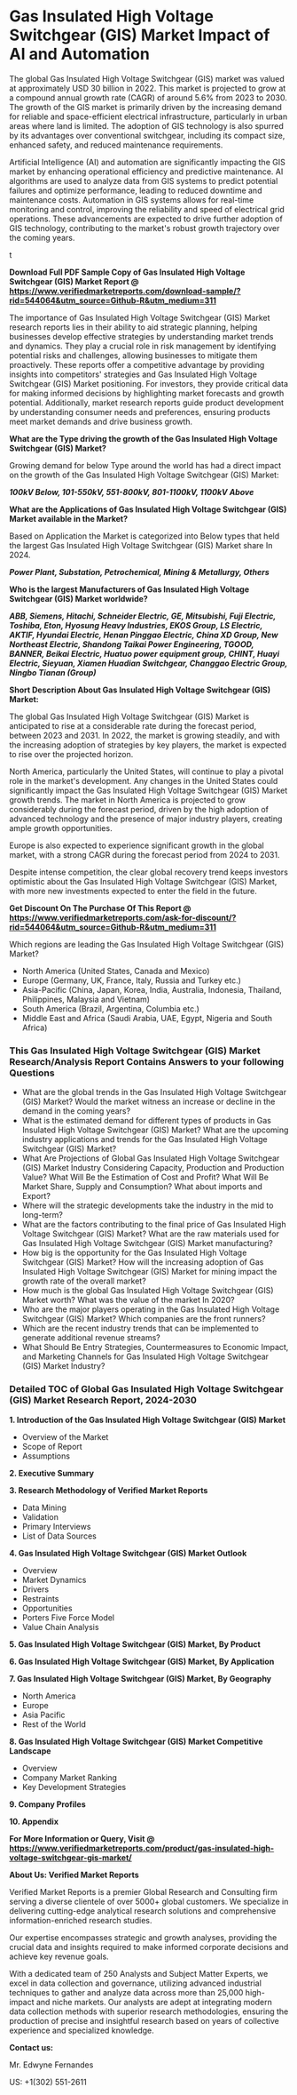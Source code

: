<meta name="title" content="Global Gas Insulated High Voltage Switchgear (GIS) Market Impact of AI and Automation"><meta name="description" content="The global Gas Insulated High Voltage Switchgear (GIS) market was valued at approximately USD 30 billion in 2022. This market is projected to grow at a compound annual"><meta name="title" content="Gas Insulated High Voltage Switchgear (GIS) Market Size, Share, Scope, Trends, Growth, Opportunities, Analysis, Forecast"><h1>Gas Insulated High Voltage Switchgear (GIS) Market Impact of AI and Automation</h1><p>The global Gas Insulated High Voltage Switchgear (GIS) market was valued at approximately USD 30 billion in 2022. This market is projected to grow at a compound annual growth rate (CAGR) of around 5.6% from 2023 to 2030. The growth of the GIS market is primarily driven by the increasing demand for reliable and space-efficient electrical infrastructure, particularly in urban areas where land is limited. The adoption of GIS technology is also spurred by its advantages over conventional switchgear, including its compact size, enhanced safety, and reduced maintenance requirements.</p><p>Artificial Intelligence (AI) and automation are significantly impacting the GIS market by enhancing operational efficiency and predictive maintenance. AI algorithms are used to analyze data from GIS systems to predict potential failures and optimize performance, leading to reduced downtime and maintenance costs. Automation in GIS systems allows for real-time monitoring and control, improving the reliability and speed of electrical grid operations. These advancements are expected to drive further adoption of GIS technology, contributing to the market's robust growth trajectory over the coming years.</p>t</p><p id="" class=""><strong>Download Full PDF Sample Copy of Gas Insulated High Voltage Switchgear (GIS) Market Report @ <a href="https://www.verifiedmarketreports.com/download-sample/?rid=544064&utm_source=Github-R&utm_medium=311" target="_blank">https://www.verifiedmarketreports.com/download-sample/?rid=544064&utm_source=Github-R&utm_medium=311</a></strong></p><p>The importance of&nbsp;Gas Insulated High Voltage Switchgear (GIS) Market research reports lies in their ability to aid strategic planning, helping businesses develop effective strategies by understanding market trends and dynamics. They play a crucial role in risk management by identifying potential risks and challenges, allowing businesses to mitigate them proactively. These reports offer a competitive advantage by providing insights into competitors' strategies and Gas Insulated High Voltage Switchgear (GIS) Market positioning. For investors, they provide critical data for making informed decisions by highlighting market forecasts and growth potential. Additionally, market research reports guide product development by understanding consumer needs and preferences, ensuring products meet market demands and drive business growth.</p><p><strong>What are the&nbsp;Type driving the growth of the Gas Insulated High Voltage Switchgear (GIS) Market?</strong></p><p id="" class="">Growing demand for below Type around the world has had a direct impact on the growth of the Gas Insulated High Voltage Switchgear (GIS) Market:</p><em><strong>100kV Below, 101-550kV, 551-800kV, 801-1100kV, 1100kV Above</strong></em></p><strong>What are the&nbsp;Applications&nbsp;of Gas Insulated High Voltage Switchgear (GIS) Market available in the Market?</strong></p><p id="" class="">Based on Application the Market is categorized into Below types that held the largest Gas Insulated High Voltage Switchgear (GIS) Market share In 2024.</p><em><strong>Power Plant, Substation, Petrochemical, Mining & Metallurgy, Others</strong></em></p><strong>Who is the largest Manufacturers of Gas Insulated High Voltage Switchgear (GIS) Market worldwide?</strong></p><p><em><strong>ABB, Siemens, Hitachi, Schneider Electric, GE, Mitsubishi, Fuji Electric, Toshiba, Eton, Hyosung Heavy Industries, EKOS Group, LS Electric, AKTIF, Hyundai Electric, Henan Pinggao Electric, China XD Group, New Northeast Electric, Shandong Taikai Power Engineering, TGOOD, BANNER, Beikai Electric, Huatuo power equipment group, CHINT, Huayi Electric, Sieyuan, Xiamen Huadian Switchgear, Changgao Electric Group, Ningbo Tianan (Group)</strong></em></p><p id="" class=""><strong>Short Description About Gas Insulated High Voltage Switchgear (GIS) Market:</strong></p><p>The global Gas Insulated High Voltage Switchgear (GIS) Market is anticipated to rise at a considerable rate during the forecast period, between 2023 and 2031. In 2022, the market is growing steadily, and with the increasing adoption of strategies by key players, the market is expected to rise over the projected horizon.</p><p>North America, particularly the United States, will continue to play a pivotal role in the market's development. Any changes in the United States could significantly impact the Gas Insulated High Voltage Switchgear (GIS) Market growth trends. The market in North America is projected to grow considerably during the forecast period, driven by the high adoption of advanced technology and the presence of major industry players, creating ample growth opportunities.</p><p>Europe is also expected to experience significant growth in the global market, with a strong CAGR during the forecast period from 2024 to 2031.</p><p>Despite intense competition, the clear global recovery trend keeps investors optimistic about the Gas Insulated High Voltage Switchgear (GIS) Market, with more new investments expected to enter the field in the future.</p><p id="" class=""><strong>Get Discount On The Purchase Of This Report @ <a href="https://www.verifiedmarketreports.com/ask-for-discount/?rid=544064&utm_source=Github-R&utm_medium=311" target="_blank">https://www.verifiedmarketreports.com/ask-for-discount/?rid=544064&utm_source=Github-R&utm_medium=311</a></strong></p>Which regions are leading the Gas Insulated High Voltage Switchgear (GIS) Market?</p><ul><li>North America (United States, Canada and Mexico)</li><li>Europe (Germany, UK, France, Italy, Russia and Turkey etc.)</li><li>Asia-Pacific (China, Japan, Korea, India, Australia, Indonesia, Thailand, Philippines, Malaysia and Vietnam)</li><li>South America (Brazil, Argentina, Columbia etc.)</li><li>Middle East and Africa (Saudi Arabia, UAE, Egypt, Nigeria and South Africa)</li></ul><h3 id="" class="">This Gas Insulated High Voltage Switchgear (GIS) Market Research/Analysis Report Contains Answers to your following Questions</h3><ul><li>What are the global trends in the Gas Insulated High Voltage Switchgear (GIS) Market? Would the market witness an increase or decline in the demand in the coming years?</li><li>What is the estimated demand for different types of products in Gas Insulated High Voltage Switchgear (GIS) Market? What are the upcoming industry applications and trends for the Gas Insulated High Voltage Switchgear (GIS) Market?</li><li>What Are Projections of Global Gas Insulated High Voltage Switchgear (GIS) Market Industry Considering Capacity, Production and Production Value? What Will Be the Estimation of Cost and Profit? What Will Be Market Share, Supply and Consumption? What about imports and Export?</li><li>Where will the strategic developments take the industry in the mid to long-term?</li><li>What are the factors contributing to the final price of Gas Insulated High Voltage Switchgear (GIS) Market? What are the raw materials used for Gas Insulated High Voltage Switchgear (GIS) Market manufacturing?</li><li>How big is the opportunity for the Gas Insulated High Voltage Switchgear (GIS) Market? How will the increasing adoption of Gas Insulated High Voltage Switchgear (GIS) Market for mining impact the growth rate of the overall market?</li><li>How much is the global Gas Insulated High Voltage Switchgear (GIS) Market worth? What was the value of the market In 2020?</li><li>Who are the major players operating in the Gas Insulated High Voltage Switchgear (GIS) Market? Which companies are the front runners?</li><li>Which are the recent industry trends that can be implemented to generate additional revenue streams?</li><li>What Should Be Entry Strategies, Countermeasures to Economic Impact, and Marketing Channels for Gas Insulated High Voltage Switchgear (GIS) Market Industry?</li></ul><h3 id="" class="">Detailed TOC of Global Gas Insulated High Voltage Switchgear (GIS) Market Research Report, 2024-2030</h3><p id="" class=""><strong>1. Introduction of the Gas Insulated High Voltage Switchgear (GIS) Market</strong></p><ul><li>Overview of the Market</li><li>Scope of Report</li><li>Assumptions</li></ul><p id="" class=""><strong>2. Executive Summary</strong></p><p id="" class=""><strong>3. Research Methodology of Verified Market Reports</strong></p><ul><li>Data Mining</li><li>Validation</li><li>Primary Interviews</li><li>List of Data Sources</li></ul><p id="" class=""><strong>4. Gas Insulated High Voltage Switchgear (GIS) Market Outlook</strong></p><ul><li>Overview</li><li>Market Dynamics</li><li>Drivers</li><li>Restraints</li><li>Opportunities</li><li>Porters Five Force Model</li><li>Value Chain Analysis</li></ul><p id="" class=""><strong>5. Gas Insulated High Voltage Switchgear (GIS) Market, By Product</strong></p><p id="" class=""><strong>6. Gas Insulated High Voltage Switchgear (GIS) Market, By Application</strong></p><p id="" class=""><strong>7. Gas Insulated High Voltage Switchgear (GIS) Market, By Geography</strong></p><ul><li>North America</li><li>Europe</li><li>Asia Pacific</li><li>Rest of the World</li></ul><p id="" class=""><strong>8. Gas Insulated High Voltage Switchgear (GIS) Market Competitive Landscape</strong></p><ul><li>Overview</li><li>Company Market Ranking</li><li>Key Development Strategies</li></ul><p id="" class=""><strong>9. Company Profiles</strong></p><p id="" class=""><strong>10. Appendix</strong></p><p id="" class=""><strong>For More Information or Query, Visit @ <a href="https://www.verifiedmarketreports.com/product/gas-insulated-high-voltage-switchgear-gis-market/" target="_blank">https://www.verifiedmarketreports.com/product/gas-insulated-high-voltage-switchgear-gis-market/</a></strong></p><p id="" class=""><strong>About Us: Verified Market Reports</strong></p><p id="" class="">Verified Market Reports is a premier Global Research and Consulting firm serving a diverse clientele of over 5000+ global customers. We specialize in delivering cutting-edge analytical research solutions and comprehensive information-enriched research studies.</p><p id="" class="">Our expertise encompasses strategic and growth analyses, providing the crucial data and insights required to make informed corporate decisions and achieve key revenue goals.</p><p id="" class="">With a dedicated team of 250 Analysts and Subject Matter Experts, we excel in data collection and governance, utilizing advanced industrial techniques to gather and analyze data across more than 25,000 high-impact and niche markets. Our analysts are adept at integrating modern data collection methods with superior research methodologies, ensuring the production of precise and insightful research based on years of collective experience and specialized knowledge.</p><p id="" class=""><strong>Contact us:</strong></p><p id="" class="">Mr. Edwyne Fernandes</p><p id="" class="">US: +1(302) 551-2611</p>